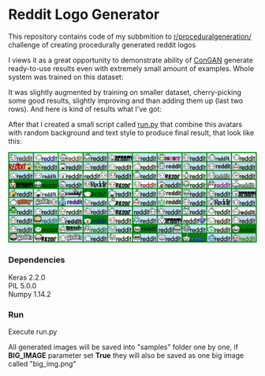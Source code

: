 # Reddit Logo Generator
This repository contains code of my subbmition to [r/proceduralgeneration/](https://www.reddit.com/r/proceduralgeneration/) challenge of creating procedurally generated reddit logos

I views it as a great opportunity to demonstrate ability of [ConGAN](https://github.com/Mylittlerapture/ConGAN) generate ready-to-use results even with extremely small amount of examples. Whole system was trained on this dataset:


It was slightly augmented by training on smaller dataset, cherry-picking some good results, slightly improving and than adding them up (last two rows).
And here is kind of results what I've got:

After that I created a small script called [run.py](run.py) that combine this avatars with random background and text style to produce final result, that look like this:  
  
![](big_img.png)



### Dependencies
Keras 2.2.0  
PIL 5.0.0  
Numpy 1.14.2  

### Run
Execute run.py

All generated images will be saved into "samples" folder one by one, if **BIG_IMAGE** parameter set **True** they will also be saved as one big image called "big_img.png"
